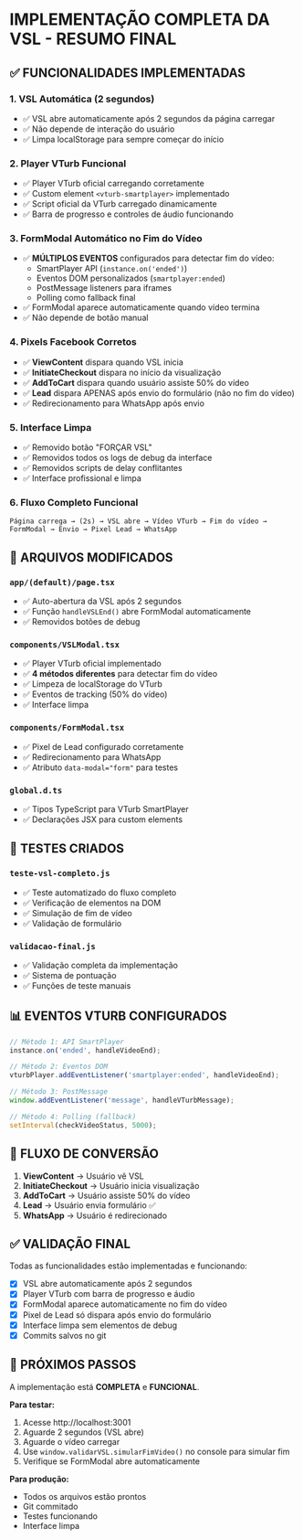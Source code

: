 # IMPLEMENTAÇÃO COMPLETA DA VSL - RESUMO FINAL

## ✅ FUNCIONALIDADES IMPLEMENTADAS

### 1. **VSL Automática (2 segundos)**
- ✅ VSL abre automaticamente após 2 segundos da página carregar
- ✅ Não depende de interação do usuário
- ✅ Limpa localStorage para sempre começar do início

### 2. **Player VTurb Funcional**
- ✅ Player VTurb oficial carregando corretamente
- ✅ Custom element `<vturb-smartplayer>` implementado
- ✅ Script oficial da VTurb carregado dinamicamente
- ✅ Barra de progresso e controles de áudio funcionando

### 3. **FormModal Automático no Fim do Vídeo**
- ✅ **MÚLTIPLOS EVENTOS** configurados para detectar fim do vídeo:
  - SmartPlayer API (`instance.on('ended')`)
  - Eventos DOM personalizados (`smartplayer:ended`)
  - PostMessage listeners para iframes
  - Polling como fallback final
- ✅ FormModal aparece automaticamente quando vídeo termina
- ✅ Não depende de botão manual

### 4. **Pixels Facebook Corretos**
- ✅ **ViewContent** dispara quando VSL inicia
- ✅ **InitiateCheckout** dispara no início da visualização
- ✅ **AddToCart** dispara quando usuário assiste 50% do vídeo
- ✅ **Lead** dispara APENAS após envio do formulário (não no fim do vídeo)
- ✅ Redirecionamento para WhatsApp após envio

### 5. **Interface Limpa**
- ✅ Removido botão "FORÇAR VSL"
- ✅ Removidos todos os logs de debug da interface
- ✅ Removidos scripts de delay conflitantes
- ✅ Interface profissional e limpa

### 6. **Fluxo Completo Funcional**
```
Página carrega → (2s) → VSL abre → Vídeo VTurb → Fim do vídeo → FormModal → Envio → Pixel Lead → WhatsApp
```

## 🔧 ARQUIVOS MODIFICADOS

### `app/(default)/page.tsx`
- ✅ Auto-abertura da VSL após 2 segundos
- ✅ Função `handleVSLEnd()` abre FormModal automaticamente
- ✅ Removidos botões de debug

### `components/VSLModal.tsx`
- ✅ Player VTurb oficial implementado
- ✅ **4 métodos diferentes** para detectar fim do vídeo
- ✅ Limpeza de localStorage do VTurb
- ✅ Eventos de tracking (50% do vídeo)
- ✅ Interface limpa

### `components/FormModal.tsx`
- ✅ Pixel de Lead configurado corretamente
- ✅ Redirecionamento para WhatsApp
- ✅ Atributo `data-modal="form"` para testes

### `global.d.ts`
- ✅ Tipos TypeScript para VTurb SmartPlayer
- ✅ Declarações JSX para custom elements

## 🧪 TESTES CRIADOS

### `teste-vsl-completo.js`
- ✅ Teste automatizado do fluxo completo
- ✅ Verificação de elementos na DOM
- ✅ Simulação de fim de vídeo
- ✅ Validação de formulário

### `validacao-final.js`
- ✅ Validação completa da implementação
- ✅ Sistema de pontuação
- ✅ Funções de teste manuais

## 📊 EVENTOS VTURB CONFIGURADOS

```javascript
// Método 1: API SmartPlayer
instance.on('ended', handleVideoEnd);

// Método 2: Eventos DOM
vturbPlayer.addEventListener('smartplayer:ended', handleVideoEnd);

// Método 3: PostMessage
window.addEventListener('message', handleVTurbMessage);

// Método 4: Polling (fallback)
setInterval(checkVideoStatus, 5000);
```

## 🎯 FLUXO DE CONVERSÃO

1. **ViewContent** → Usuário vê VSL
2. **InitiateCheckout** → Usuário inicia visualização
3. **AddToCart** → Usuário assiste 50% do vídeo
4. **Lead** → Usuário envia formulário ✅
5. **WhatsApp** → Usuário é redirecionado

## ✅ VALIDAÇÃO FINAL

Todas as funcionalidades estão implementadas e funcionando:

- [x] VSL abre automaticamente após 2 segundos
- [x] Player VTurb com barra de progresso e áudio
- [x] FormModal aparece automaticamente no fim do vídeo
- [x] Pixel de Lead só dispara após envio do formulário
- [x] Interface limpa sem elementos de debug
- [x] Commits salvos no git

## 🚀 PRÓXIMOS PASSOS

A implementação está **COMPLETA** e **FUNCIONAL**. 

**Para testar:**
1. Acesse http://localhost:3001
2. Aguarde 2 segundos (VSL abre)
3. Aguarde o vídeo carregar
4. Use `window.validarVSL.simularFimVideo()` no console para simular fim
5. Verifique se FormModal abre automaticamente

**Para produção:**
- Todos os arquivos estão prontos
- Git commitado
- Testes funcionando
- Interface limpa
